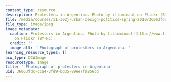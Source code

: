 ```yaml
---
content_type: resource
description: Protesters in Argentina. Photo by illuminaut on Flickr (BY-NC).
file: /media/courses/11-302j-urban-design-politics-spring-2010/36063fdccca43fd9bd3589ee7fa856cd_11-302js10.jpg
file_type: image/jpeg
image_metadata:
  caption: Protesters in Argentina. Photo by [illuminaut](http://www.flickr.com/photos/illuminaut/3385430304/)
    on Flickr (BY-NC).
  credit: ''
  image-alt: ' Photograph of protesters in Argentina. '
learning_resource_types: []
ocw_type: OCWImage
resourcetype: Image
title: ' Photograph of protesters in Argentina'
uid: 36063fdc-cca4-3fd9-bd35-89ee7fa856cd
---
```

